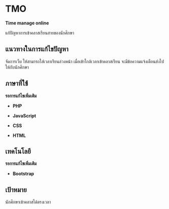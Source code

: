 # TMO
**Time manage online**

แก้ปัญหาการเข้าคลาสเรียนสายของนักศึกษา
## แนวทางในการแก้ไขปัญหา
จัดการเว็บ ให้สามารถใส่เวลาเรียนล่วงหน้า เมื่อเข้าใกล้เวลาเข้าคลาสเรียน จะมีข้อความแจ้งเตือนส่งไปให้กับนักศึกษา
## ภาษาที่ใช้
**รอการแก้ไขเพิ่มเติม**

* **PHP**

* **JavaScript**

* **CSS**

* **HTML**
## เทคโนโลยี
**รอการแก้ไขเพิ่มเติม**

* **Bootstrap**
## เป้าหมาย
นักศึกษาเข้าคลาสได้ตรงเวลา
